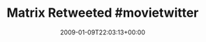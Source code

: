 ---
retweeted: false
source: <a href="http://twitter.com" rel="nofollow">Twitter Web Client</a>
entities:
  hashtags:
  - text: movietwitter
    indices:
    - '17'
    - '30'
  symbols: []
  user_mentions: []
  urls: []
display_text_range:
- '0'
- '30'
favorite_count: '0'
id_str: '1107791668'
truncated: false
retweet_count: '0'
id: '1107791668'
created_at: Fri Jan 09 22:03:13 +0000 2009
favorited: false
full_text: 'Matrix Retweeted #movietwitter'
lang: en
tags:
- movietwitter
- pesos:twitter
date: '2009-01-09T22:03:13+00:00'
src: https://twitter.com/bascht/status/1107791668
original_url: https://twitter.com/bascht/status/1107791668
type: twitter_tweet
text: 'Matrix Retweeted #movietwitter'
title: 'Matrix Retweeted #movietwitter'

---